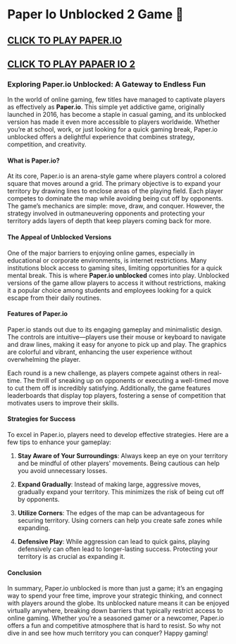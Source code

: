 # Paper Io Unblocked 2 Game 👋
<h2>
<a href="https://paper-io.xyz">CLICK TO PLAY PAPER.IO</a>

## <a href="https://paper-io2.xyz">CLICK TO PLAY PAPAER IO 2</a>

</h2>



### Exploring Paper.io Unblocked: A Gateway to Endless Fun

In the world of online gaming, few titles have managed to captivate players as effectively as **Paper.io**. This simple yet addictive game, originally launched in 2016, has become a staple in casual gaming, and its unblocked version has made it even more accessible to players worldwide. Whether you’re at school, work, or just looking for a quick gaming break, Paper.io unblocked offers a delightful experience that combines strategy, competition, and creativity.

#### What is Paper.io?

At its core, Paper.io is an arena-style game where players control a colored square that moves around a grid. The primary objective is to expand your territory by drawing lines to enclose areas of the playing field. Each player competes to dominate the map while avoiding being cut off by opponents. The game’s mechanics are simple: move, draw, and conquer. However, the strategy involved in outmaneuvering opponents and protecting your territory adds layers of depth that keep players coming back for more.

#### The Appeal of Unblocked Versions

One of the major barriers to enjoying online games, especially in educational or corporate environments, is internet restrictions. Many institutions block access to gaming sites, limiting opportunities for a quick mental break. This is where **Paper.io unblocked** comes into play. Unblocked versions of the game allow players to access it without restrictions, making it a popular choice among students and employees looking for a quick escape from their daily routines.

#### Features of Paper.io

Paper.io stands out due to its engaging gameplay and minimalistic design. The controls are intuitive—players use their mouse or keyboard to navigate and draw lines, making it easy for anyone to pick up and play. The graphics are colorful and vibrant, enhancing the user experience without overwhelming the player. 

Each round is a new challenge, as players compete against others in real-time. The thrill of sneaking up on opponents or executing a well-timed move to cut them off is incredibly satisfying. Additionally, the game features leaderboards that display top players, fostering a sense of competition that motivates users to improve their skills.

#### Strategies for Success

To excel in Paper.io, players need to develop effective strategies. Here are a few tips to enhance your gameplay:

1. **Stay Aware of Your Surroundings**: Always keep an eye on your territory and be mindful of other players' movements. Being cautious can help you avoid unnecessary losses.

2. **Expand Gradually**: Instead of making large, aggressive moves, gradually expand your territory. This minimizes the risk of being cut off by opponents.

3. **Utilize Corners**: The edges of the map can be advantageous for securing territory. Using corners can help you create safe zones while expanding.

4. **Defensive Play**: While aggression can lead to quick gains, playing defensively can often lead to longer-lasting success. Protecting your territory is as crucial as expanding it.

#### Conclusion

In summary, Paper.io unblocked is more than just a game; it’s an engaging way to spend your free time, improve your strategic thinking, and connect with players around the globe. Its unblocked nature means it can be enjoyed virtually anywhere, breaking down barriers that typically restrict access to online gaming. Whether you’re a seasoned gamer or a newcomer, Paper.io offers a fun and competitive atmosphere that is hard to resist. So why not dive in and see how much territory you can conquer? Happy gaming!

